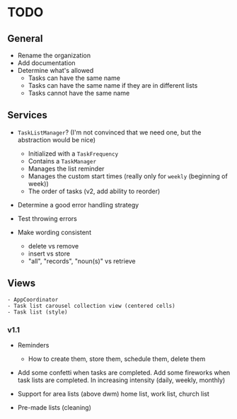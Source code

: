 # TODO

## General

- Rename the organization
- Add documentation
- Determine what's allowed
    - Tasks can have the same name
    - Tasks can have the same name if they are in different lists
    - Tasks cannot have the same name

## Services

- `TaskListManager`? (I'm not convinced that we need one, but the abstraction would be nice)
    - Initialized with a `TaskFrequency`
    - Contains a `TaskManager`
    - Manages the list reminder
    - Manages the custom start times (really only for `weekly` (beginning of week))
    - The order of tasks (v2, add ability to reorder)

- Determine a good error handling strategy

- Test throwing errors

- Make wording consistent
    - delete vs remove
    - insert vs store
    - "all", "records", "noun(s)" vs retrieve

## Views
    - AppCoordinator
    - Task list carousel collection view (centered cells)
    - Task list (style)


### v1.1

- Reminders
    - How to create them, store them, schedule them, delete them


- Add some confetti when tasks are completed. Add some fireworks when task lists are completed. In increasing intensity (daily, weekly, monthly)

- Support for area lists (above dwm) home list, work list, church list

- Pre-made lists (cleaning)
